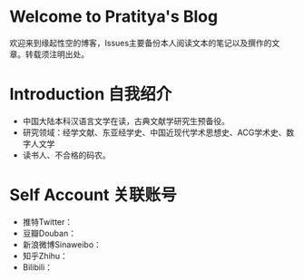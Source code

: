 # Welcome to Pratitya's Blog 
欢迎来到缘起性空的博客，Issues主要备份本人阅读文本的笔记以及撰作的文章。转载须注明出处。

# Introduction 自我绍介
- 中国大陆本科汉语言文学在读，古典文献学研究生预备役。
- 研究领域：经学文献、东亚经学史、中国近现代学术思想史、ACG学术史、数字人文学
- 读书人、不合格的码农。

# Self Account 关联账号
- 推特Twitter：
- 豆瓣Douban：
- 新浪微博Sinaweibo：
- 知乎Zhihu：
- Bilibili：
